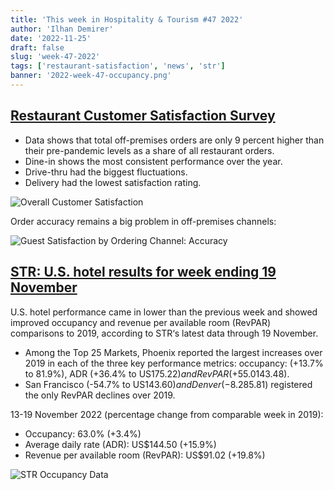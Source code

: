 ```yaml
---
title: 'This week in Hospitality & Tourism #47 2022'
author: 'Ilhan Demirer'
date: '2022-11-25'
draft: false
slug: 'week-47-2022'
tags: ['restaurant-satisfaction', 'news', 'str']
banner: '2022-week-47-occupancy.png'
---
```


## [Restaurant Customer Satisfaction Survey](https://www.qsrmagazine.com/outside-insights/what-billion-data-points-reveal-about-restaurant-industry)

- Data shows that total off-premises orders are only 9 percent higher than their pre-pandemic levels as a share of all restaurant orders.
- Dine-in shows the most consistent performance over the year.
- Drive-thru had the biggest fluctuations.
- Delivery had the lowest satisfaction rating.

![Overall Customer Satisfaction](/images/blogimages/2022-week-47-overall-satisfaction.png)

Order accuracy remains a big problem in off-premises channels:

![Guest Satisfaction by Ordering Channel: Accuracy](/images/blogimages/2022-week-47-accuracy.png)

## [STR: U.S. hotel results for week ending 19 November](https://str.com/press-release/str-us-hotel-results-week-ending-19-november)

U.S. hotel performance came in lower than the previous week and showed improved occupancy and revenue per available room (RevPAR) comparisons to 2019, according to STR‘s latest data through 19 November.

- Among the Top 25 Markets, Phoenix reported the largest increases over 2019 in each of the three key performance metrics: occupancy: (+13.7% to 81.9%), ADR (+36.4% to US$175.22) and RevPAR (+55.0% to US$143.48).
- San Francisco (-54.7% to US$143.60) and Denver (-8.2% to US$85.81) registered the only RevPAR declines over 2019.

13-19 November 2022 (percentage change from comparable week in 2019):

- Occupancy: 63.0% (+3.4%)
- Average daily rate (ADR): US$144.50 (+15.9%)
- Revenue per available room (RevPAR): US$91.02 (+19.8%)

![STR Occupancy Data](/images/blogimages/2022-week-47-occupancy.png)
